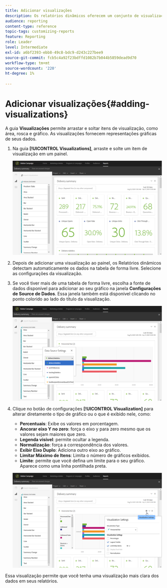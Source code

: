 ```yaml
---
title: Adicionar visualizações
description: Os relatórios dinâmicos oferecem um conjunto de visualizações para adicionar uma representação gráfica ao seu relatório.
audience: reporting
content-type: reference
topic-tags: customizing-reports
feature: Reporting
role: Leader
level: Intermediate
exl-id: a6bf2393-ebb8-49c8-bdc9-d243c227bee9
source-git-commit: fcb5c4a92f23bdffd1082b7b044b5859dead9d70
workflow-type: tm+mt
source-wordcount: '220'
ht-degree: 1%

---
```


# Adicionar visualizações{#adding-visualizations}

A guia **Visualizações** permite arrastar e soltar itens de visualização, como área, rosca e gráfico. As visualizações fornecem representações gráficas de seus dados.

1. Na guia **[!UICONTROL Visualizations]**, arraste e solte um item de visualização em um painel.

   ![](assets/dynamic_report_visualization_1.png)

1. Depois de adicionar uma visualização ao painel, os Relatórios dinâmicos detectam automaticamente os dados na tabela de forma livre. Selecione as configurações da visualização.
1. Se você tiver mais de uma tabela de forma livre, escolha a fonte de dados disponível para adicionar ao seu gráfico na janela **Configurações de Source de Dados**. Essa janela também está disponível clicando no ponto colorido ao lado do título da visualização.

   ![](assets/dynamic_report_visualization_2.png)

1. Clique no botão de configurações **[!UICONTROL Visualization]** para alterar diretamente o tipo de gráfico ou o que é exibido nele, como:

   * **Percentuais**: Exibe os valores em porcentagem.
   * **Ancorar eixo Y no zero**: força o eixo y para zero mesmo que os valores sejam maiores que zero.
   * **Legenda visível**: permite ocultar a legenda.
   * **Normalização**: força a correspondência dos valores.
   * **Exibir Eixo Duplo**: Adiciona outro eixo ao gráfico.
   * **Limitar Máximo de Itens**: Limita o número de gráficos exibidos.
   * **Limite**: permite que você defina um limite para o seu gráfico. Aparece como uma linha pontilhada preta.

   ![](assets/dynamic_report_visualization_3.png)

Essa visualização permite que você tenha uma visualização mais clara dos dados em seus relatórios.
